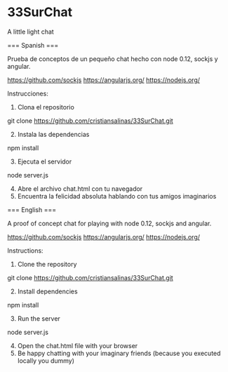 # 33SurChat
A little light chat 

=== Spanish ===

Prueba de conceptos de un pequeño chat hecho con node 0.12, sockjs y angular.

https://github.com/sockjs
https://angularjs.org/
https://nodejs.org/

Instrucciones:

1. Clona el repositorio

git clone https://github.com/cristiansalinas/33SurChat.git

2. Instala las dependencias

npm install

3. Ejecuta el servidor

node server.js

4. Abre el archivo chat.html con tu navegador
5. Encuentra la felicidad absoluta hablando con tus amigos imaginarios


=== English ===

A proof of concept chat for playing with node 0.12, sockjs and angular.

https://github.com/sockjs
https://angularjs.org/
https://nodejs.org/

Instructions:
1. Clone the repository

git clone https://github.com/cristiansalinas/33SurChat.git

2. Install dependencies

npm install

3. Run the server

node server.js

4. Open the chat.html file with your browser
5. Be happy chatting with your imaginary friends (because you executed locally you dummy)

